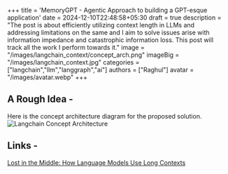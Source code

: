 +++
title = 'MemoryGPT - Agentic Approach to building a GPT-esque application'
date = 2024-12-10T22:48:58+05:30
draft = true
description = "The post is about efficiently utilizing context length in LLMs and addressing limitations on the same and I aim to solve issues arise with information impedance and catastrophic information loss. This post will track all the work I perform towards it."
image = "/images/langchain_context/concept_arch.png"
imageBig = "/images/langchain_context.jpg"
categories = ["langchain","llm","langgraph","ai"]
authors = ["Raghul"]
avatar = "/images/avatar.webp"
+++

## A Rough Idea - 
Here is the concept architecture diagram for the proposed solution.
![Langchain Concept Architecture](/images/langchain_context/concept_arch.png)

## Links - 
[Lost in the Middle: How Language Models Use Long Contexts](https://arxiv.org/pdf/2307.03172)
